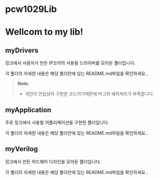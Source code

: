 # pcw1029Lib

Wellcom to my lib!
==================


myDrivers
---------

징크에서 사용자가 만든 IP코어의 사용될 드라이버를 모아둔 폴더입니다. 

각 폴더의 자세한 내용은 해당 폴더안에 있는 README.md파일을 확인하세요..

>**Note:**
> - 개인이 연습삼아 구현한 코드이기때문에 버그와 예외처리가 부족합니다.



myApplication
-------------

주로 징크에서 사용될 어플리케이션을 구현한 폴더입니다.

각 폴더의 자세한 내용은 해당 폴더안에 있는 README.md파일을 확인하세요..



myVerilog
---------

징크에서 만든 하드웨어 디자인을 모아둔 폴더입니다.

각 폴더의 자세한 내용은 해당 폴더안에 있는 README.md파일을 확인하세요..
